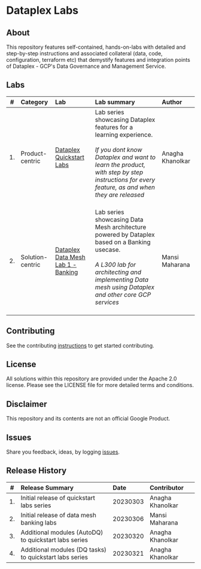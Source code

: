 # Dataplex Labs

## About
This repository features self-contained, hands-on-labs with detailed and step-by-step instructions and associated collateral (data, code, configuration, terraform etc) that demystify features and integration points of Dataplex - GCP's Data Governance and Management Service.

## Labs

| # | Category | Lab | Lab summary | Author |
| -- | :-- | :--- | :--- |:--- |
| 1. |Product-centric | [Dataplex Quickstart Labs](dataplex-quickstart-labs)| Lab series showcasing Dataplex features for a learning experience. <br><br>*If you dont know Dataplex and want to learn the product, with step by step instructions for every feature, as and when they are released* <br><br>| Anagha Khanolkar|
| 2. |Solution-centric | [Dataplex Data Mesh Lab 1 - Banking](data-mesh-banking-labs) | Lab series showcasing Data Mesh architecture powered by Dataplex based on a Banking usecase. <br><br> *A L300 lab for architecting and implementing Data mesh using Dataplex and other core GCP services* <br><br>| Mansi Maharana |


## Contributing
See the contributing [instructions](CONTRIBUTING.md) to get started contributing.

## License
All solutions within this repository are provided under the Apache 2.0 license. Please see the LICENSE file for more detailed terms and conditions.

## Disclaimer
This repository and its contents are not an official Google Product.

## Issues
Share you feedback, ideas, by logging [issues](../../issues).

## Release History

| # | Release Summary | Date |  Contributor |
| -- | :--- | :--- |:--- |
| 1. |Initial release of quickstart labs series | 20230303 | Anagha Khanolkar|
| 2. |Initial release of data mesh banking labs| 20230306 | Mansi Maharana|
| 3. |Additional modules (AutoDQ) to quickstart labs series | 20230320 | Anagha Khanolkar|
| 4. |Additional modules (DQ tasks) to quickstart labs series | 20230321 | Anagha Khanolkar|
